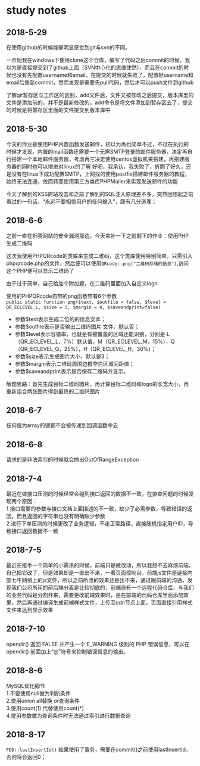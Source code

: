 # study notes

2018-5-29
------

在使用github的时候能够明显感觉到git与svn的不同。

一开始我在windows下使用clone这个仓库，编写了代码之后commit的时候，我以为是直接提交到了github上面（SVN中心化的思维使然），而且在commit的时候也没有先配置username和email，在提交的时候就失败了，配置好username和email后重新commit，然而发现是需要先pull代码，然后才可以push文件到github  

了解git暂存区与工作区的区别，add文件后，文件又被修改之后提交，版本库里的文件是添加前的，并不是最新修改的，add命令是将文件添加到暂存区去了，提交的时候是将暂存区里面的文件提交到版本库中


2018-5-30
----

今天的作业是使用PHP内置函数发送邮件，初以为再也简单不过，不过在执行的时候才发现，内置的mail函数还需要一个无需SMTP登录的邮件服务器，决定再自行搭建一个本地邮件服务器，考虑再三决定使用centos虚拟机来搭建，再搭建服务器的同时也可以增进对linux的了解
好吧，我承认，我失败了，折腾了好久，还是没有在linux下成功配置SMTP，上网找的使用postfix搭建邮件服务器的教程，始终无法连通，故而转而使用第三方类库PHPMailer来实现发送邮件的功能

今天了解到的XSS跨站攻击和之前了解到的SQL注入原理差不多，突然回想起之前看过的一句话，“永远不要相信用户的任何输入”，颇有几分道理；


2018-6-6
-------

之前一直在折腾网站的安全漏洞那边，今天来补一下之前剩下的作业：使用PHP生成二维码  

这次我使用PHPQRcode的类库来生成二维码，这个类库使用特别简单，只需引入phpqrcode.php的文件，然后便可以使用`QRcode::png("二维码存储的信息")`,访问这个PHP便可以显示二维码了

由于过于简单，自己给加个附加题，在二维码里面加入自定义logo

使用的PHPQRcode自带的png函数带有6个参数  
`public static function png($text, $outfile = false, $level = QR_ECLEVEL_L, $size = 3, $margin = 4, $saveandprint=false)`  
* 参数$text表示生成二位的的信息文本；
* 参数$outfile表示是否输出二维码图片 文件，默认否；
* 参数$level表示容错率，也就是有被覆盖的区域还能识别，分别是 L（QR_ECLEVEL_L，7%）默认值，M（QR_ECLEVEL_M，15%），Q（QR_ECLEVEL_Q，25%），H（QR_ECLEVEL_H，30%）； 
* 参数$size表示生成图片大小，默认是3；
* 参数$margin表示二维码周围边框空白区域间距值；
* 参数$saveandprint表示是否保存二维码并显示。

解题思路：首先生成目标二维码图片，再计算目标二维码和logo的长宽大小，再重新组合两张图片得到最终的二维码图片


2018-6-7
------
任何值为array的键都不会被传递到回调函数中去

2018-6-8
-----
请求的是非法索引的时候就会抛出OutOfRangeException

2018-7-4
-----
最近在做接口压测的时候经常会碰到接口返回的数据不一致，在排查问题的时候发现两个原因：  
1.接口需要的参数与接口文档上面描述的不一致，缺少了必需参数，导致错误的返回，而且返回的字符串也没有明确缺少参数   
2.进行下单压测的时候更改了业务逻辑，不走正常路径，直接随机指定用户ID，导致接口返回数据不一致

2018-7-5
-----
最近在接手一个简单的小需求的时候，前端只是微改动，所以我想不去麻烦前端，自己把它改了，但是效果却是一直出不来，一看页面控制台，前端js文件是链接内部七牛网络上的js文件，所以之前所改的效果还是出不来，通过跟前端的沟通，发现我们公司所用的前后端分离是比较彻底的，前端自有一个远程代码仓库，与我们的业务代码是分割开来，需要更改前端效果时，是在前端的代码仓库里面添加效果，然后再通过编译生成前端样式文件，上传至cdn节点上面，页面直接引用样式文件来达到显示效果

2018-7-10
-----
opendir() 返回 FALSE 并产生一个 E_WARNING 级别的 PHP 错误信息，可以在 opendir() 前面加上“@”符号来抑制错误信息的输出。

2018-8-6
----
MySQL优化细节   
1.不要使用null做为判断条件   
2.使用union all替换 or查询条件  
3.使用count(1) 代替使用count(*)  
4.使用参数做为查询条件时无法通过索引进行数据查询

2018-8-17
-----
`PDO::lastInsertId()`  如果使用了事务，需要在commit()之前使用lastInsertId，否则将会返回0；
